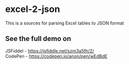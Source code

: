 # excel-2-json

This is a sources for parsing Excel tables to JSON format

## See the full demo on <br>
JSFiddel - https://jsfiddle.net/szm3a5fh/2/ <br>
CodePen - https://codepen.io/anon/pen/wEdBdE
